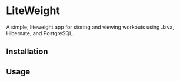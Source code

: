 # LiteWeight
A simple, liteweight app for storing and viewing workouts using Java, Hibernate, and PostgreSQL.

## Installation

## Usage